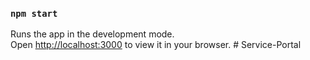 
### `npm start`

Runs the app in the development mode.\
Open [http://localhost:3000](http://localhost:3000) to view it in your browser.
#   S e r v i c e - P o r t a l  
 